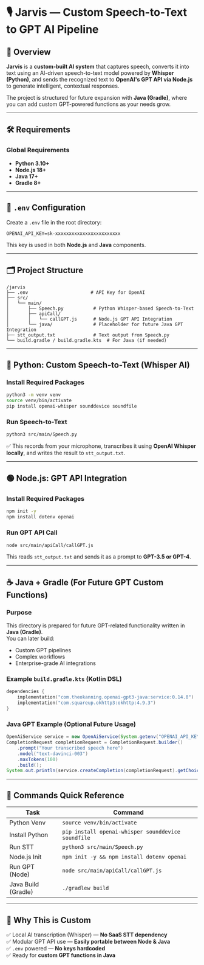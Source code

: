 # 🎙️ Jarvis — Custom Speech-to-Text to GPT AI Pipeline  

## 📌 Overview  
**Jarvis** is a **custom-built AI system** that captures speech, converts it into text using an AI-driven speech-to-text model powered by **Whisper (Python)**, and sends the recognized text to **OpenAI's GPT API via Node.js** to generate intelligent, contextual responses.  

The project is structured for future expansion with **Java (Gradle)**, where you can add custom GPT-powered functions as your needs grow.

---

## 🛠️ Requirements

### Global Requirements  
- **Python 3.10+**  
- **Node.js 18+**  
- **Java 17+**  
- **Gradle 8+**

---

## 🔐 `.env` Configuration  

Create a `.env` file in the root directory:

```
OPENAI_API_KEY=sk-xxxxxxxxxxxxxxxxxxxxxxxx
```

This key is used in both **Node.js** and **Java** components.

---

## 🗂️ Project Structure

```
/jarvis
├── .env                       # API Key for OpenAI
├── src/
│   └── main/
│       ├── Speech.py           # Python Whisper-based Speech-to-Text
│       ├── apiCall/
│       │   └── callGPT.js      # Node.js GPT API Integration
│       └── java/               # Placeholder for future Java GPT Integration
├── stt_output.txt              # Text output from Speech.py
└── build.gradle / build.gradle.kts  # For Java (if needed)
```

---

## 🐍 Python: Custom Speech-to-Text (Whisper AI)

### Install Required Packages  
```bash
python3 -m venv venv
source venv/bin/activate
pip install openai-whisper sounddevice soundfile
```

### Run Speech-to-Text  
```bash
python3 src/main/Speech.py
```

✅ This records from your microphone, transcribes it using **OpenAI Whisper locally**, and writes the result to `stt_output.txt`.

---

## 🟢 Node.js: GPT API Integration

### Install Required Packages  
```bash
npm init -y
npm install dotenv openai
```

### Run GPT API Call  
```bash
node src/main/apiCall/callGPT.js
```

This reads `stt_output.txt` and sends it as a prompt to **GPT-3.5 or GPT-4**.

---

## ☕ Java + Gradle (For Future GPT Custom Functions)

### Purpose  
This directory is prepared for future GPT-related functionality written in **Java (Gradle)**.  
You can later build:
- Custom GPT pipelines
- Complex workflows
- Enterprise-grade AI integrations  

### Example `build.gradle.kts` (Kotlin DSL)
```kotlin
dependencies {
    implementation("com.theokanning.openai-gpt3-java:service:0.14.0")
    implementation("com.squareup.okhttp3:okhttp:4.9.3")
}
```

### Java GPT Example (Optional Future Usage)
```java
OpenAiService service = new OpenAiService(System.getenv("OPENAI_API_KEY"));
CompletionRequest completionRequest = CompletionRequest.builder()
    .prompt("Your transcribed speech here")
    .model("text-davinci-003")
    .maxTokens(100)
    .build();
System.out.println(service.createCompletion(completionRequest).getChoices().get(0).getText());
```

---

## 🚦 Commands Quick Reference

| Task               | Command                                      |
|--------------------|----------------------------------------------|
| Python Venv        | `source venv/bin/activate`                    |
| Install Python     | `pip install openai-whisper sounddevice soundfile` |
| Run STT            | `python3 src/main/Speech.py`                  |
| Node.js Init       | `npm init -y && npm install dotenv openai`    |
| Run GPT (Node)     | `node src/main/apiCall/callGPT.js`            |
| Java Build (Gradle)| `./gradlew build`                             |

---

## 🚀 Why This is Custom  
✅ Local AI transcription (Whisper) — **No SaaS STT dependency**  
✅ Modular GPT API use — **Easily portable between Node & Java**  
✅ `.env` powered — **No keys hardcoded**  
✅ Ready for **custom GPT functions in Java**  
